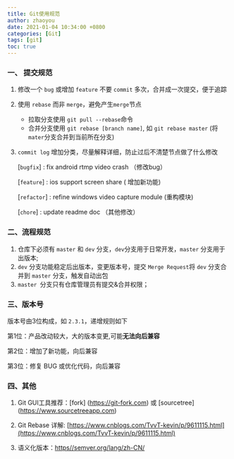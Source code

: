 ```yaml
---
title: Git使用规范
author: zhaoyou
date: 2021-01-04 10:34:00 +0800
categories: [Git]
tags: [git]
toc: true
---
```


### 一、 提交规范

1. 修改一个 `bug` 或增加 `feature` 不要 `commit` 多次，合并成一次提交，便于追踪

2. 使用 `rebase` 而非 `merge`，避免产生`merge`节点
   - 拉取分支使用 `git pull --rebase`命令
   - 合并分支使用 `git rebase [branch name]`, 如 `git rebase master` (将`mater`分支合并到当前所在分支)

3. `commit log` 增加分类，尽量解释详细，防止过后不清楚节点做了什么修改

   [`bugfix`] : fix android rtmp video crash  （修改bug）

   [`feature`] : ios support screen share		( 增加新功能)

   [`refactor`] : refine windows video capture module  (重构模块)

   [`chore`] : update readme doc （其他修改）

### 二、流程规范

1. 仓库下必须有 `master` 和 `dev` 分支，`dev`分支用于日常开发，`master` 分支用于出版本;
3.  `dev` 分支功能稳定后出版本，变更版本号，提交 `Merge Request`将 `dev` 分支合并到 `master` 分支，触发自动出包
4. `master `分支只有仓库管理员有提交&合并权限；

### 三、版本号

版本号由3位构成，如 `2.3.1`，递增规则如下

第1位：产品改动较大，大的版本变更,可能**无法向后兼容**

第2位：增加了新功能，向后兼容

第3位：修复 BUG 或优化代码，向后兼容

### 四、其他

1. Git GUI工具推荐：[fork] (https://git-fork.com) 或 [sourcetree] (https://www.sourcetreeapp.com)
2. Git Rebase 详解:  [https://www.cnblogs.com/TvvT-kevin/p/9611115.html](https://www.cnblogs.com/TvvT-kevin/p/9611115.html)

3. 语义化版本：[https//semver.org/lang/zh-CN/](https//semver.org/lang/zh-CN/)



